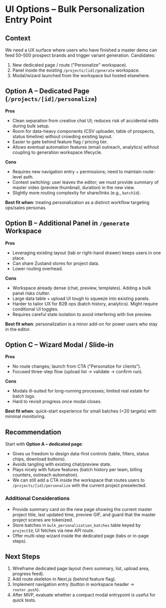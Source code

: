 # UI Options – Bulk Personalization Entry Point

## Context
We need a UX surface where users who have finished a master demo can feed 50–500 prospect brands and trigger variant generation. Candidates:
1. New dedicated page / route ("Personalize" workspace).
2. Panel inside the existing `/projects/[id]/generate` workspace.
3. Modal/wizard launched from the workspace but hosted elsewhere.

## Option A – Dedicated Page (`/projects/[id]/personalize`)
**Pros**
- Clean separation from creative chat UI; reduces risk of accidental edits during bulk setup.
- Room for data-heavy components (CSV uploader, table of prospects, status timeline) without crowding existing layout.
- Easier to gate behind feature flag / pricing tier.
- Allows eventual automation features (email outreach, analytics) without coupling to generation workspace lifecycle.

**Cons**
- Requires new navigation entry + permissions; need to maintain route-level auth.
- Context switching: user leaves the editor; we must provide summary of master video (preview thumbnail, duration) in the new view.
- Slightly more routing complexity for share/links (e.g., `batchId`).

**Best fit when**: treating personalization as a distinct workflow targeting ops/sales personas.

## Option B – Additional Panel in `/generate` Workspace
**Pros**
- Leveraging existing layout (tab or right-hand drawer) keeps users in one place.
- Can share Zustand stores for project data.
- Lower routing overhead.

**Cons**
- Workspace already dense (chat, preview, templates). Adding a bulk panel risks clutter.
- Large data table + upload UI tough to squeeze into existing panels.
- Harder to tailor UX for B2B ops (batch history, analytics). Might require conditional UI toggles.
- Requires careful state isolation to avoid interfering with live preview.

**Best fit when**: personalization is a minor add-on for power users who stay in the editor.

## Option C – Wizard Modal / Slide-in
**Pros**
- No route changes; launch from CTA ("Personalize for clients").
- Focused three-step flow (upload list → validate → confirm run).

**Cons**
- Modals ill-suited for long-running processes; limited real estate for batch logs.
- Hard to revisit progress once modal closes.

**Best fit when**: quick-start experience for small batches (<20 targets) with minimal monitoring.

## Recommendation
Start with **Option A – dedicated page**:
- Gives us freedom to design data-first controls (table, filters, status chips, download buttons).
- Avoids tangling with existing chat/preview state.
- Plays nicely with future features (batch history per team, billing counters, outreach automation).
- We can still add a CTA inside the workspace that routes users to `/projects/[id]/personalize` with the current project preselected.

### Additional Considerations
- Provide summary card on the new page showing the current master project title, last updated time, preview GIF, and guard that the master project scenes are tokenized.
- Store batches in `bulk_personalization_batches` table keyed by `projectId`; UI fetches via new API route.
- Offer multi-step wizard inside the dedicated page (tabs or in-page steps).

## Next Steps
1. Wireframe dedicated page layout (hero summary, list, upload area, progress feed).
2. Add route skeleton in Next.js (behind feature flag).
3. Implement navigation entry (button in workspace header -> `router.push`).
4. After MVP, evaluate whether a compact modal entrypoint is useful for quick tests.
